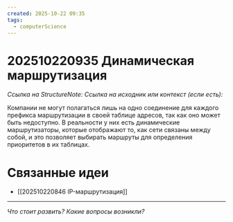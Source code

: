```yaml
---
created: 2025-10-22 09:35
tags:
  - computerScience
---
```

# 202510220935 Динамическая маршрутизация

*Ссылка на StructureNote:*
*Ссылка на исходник или контекст (если есть):* 

Компании не могут полагаться лишь на одно соединение для каждого префикса маршрутизации в своей таблице адресов, так как оно может быть недоступно. В реальности у них есть динамические маршрутизаторы, которые отображают то, как сети связаны между собой, и это позволяет выбирать маршруты для определения приоритетов в их таблицах.

# Связанные идеи
- [[202510220846 IP-маршрутизация]]
---

*Что стоит развить? Какие вопросы возникли?*